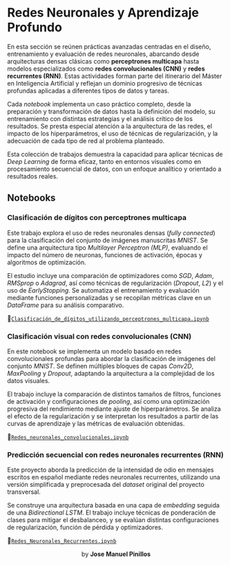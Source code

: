 # Redes Neuronales y Aprendizaje Profundo

En esta sección se reúnen prácticas avanzadas centradas en el diseño, entrenamiento y evaluación de redes neuronales, abarcando desde arquitecturas densas clásicas como **perceptrones multicapa** hasta modelos especializados como **redes convolucionales (CNN)** y **redes recurrentes (RNN)**. Estas actividades forman parte del itinerario del Máster en Inteligencia Artificial y reflejan un dominio progresivo de técnicas profundas aplicadas a diferentes tipos de datos y tareas.

Cada *notebook* implementa un caso práctico completo, desde la preparación y transformación de datos hasta la definición del modelo, su entrenamiento con distintas estrategias y el análisis crítico de los resultados. Se presta especial atención a la arquitectura de las redes, el impacto de los hiperparámetros, el uso de técnicas de regularización, y la adecuación de cada tipo de red al problema planteado.

Esta colección de trabajos demuestra la capacidad para aplicar técnicas de *Deep Learning* de forma eficaz, tanto en entornos visuales como en procesamiento secuencial de datos, con un enfoque analítico y orientado a resultados reales.



## Notebooks

### Clasificación de dígitos con perceptrones multicapa

Este trabajo explora el uso de redes neuronales densas (*fully connected*) para la clasificación del conjunto de imágenes manuscritas *MNIST*. Se define una arquitectura tipo *Multilayer Perceptron (MLP)*, evaluando el impacto del número de neuronas, funciones de activación, épocas y algoritmos de optimización.

El estudio incluye una comparación de optimizadores como *SGD*, *Adam*, *RMSprop* o *Adagrad*, así como técnicas de regularización (*Dropout*, *L2*) y el uso de *EarlyStopping*. Se automatiza el entrenamiento y evaluación mediante funciones personalizadas y se recopilan métricas clave en un *DataFrame* para su análisis comparativo.

🔗[`Clasificación_de_dígitos_utilizando_perceptrones_multicapa.ipynb`](1-Clasificación_de_dígitos_utilizando_perceptrones_multicapa/Clasificación_de_dígitos_utilizando_perceptrones_multicapa.ipynb)



### Clasificación visual con redes convolucionales (CNN)

En este notebook se implementa un modelo basado en redes convolucionales profundas para abordar la clasificación de imágenes del conjunto *MNIST*. Se definen múltiples bloques de capas *Conv2D*, *MaxPooling* y *Dropout*, adaptando la arquitectura a la complejidad de los datos visuales.

El trabajo incluye la comparación de distintos tamaños de filtros, funciones de activación y configuraciones de *pooling*, así como una optimización progresiva del rendimiento mediante ajuste de hiperparámetros. Se analiza el efecto de la regularización y se interpretan los resultados a partir de las curvas de aprendizaje y las métricas de evaluación obtenidas.

🔗[`Redes_neuronales_convolucionales.ipynb`](2-Redes_Neuronales_Convolucionales/Redes_neuronales_convolucionales.ipynb)



### Predicción secuencial con redes neuronales recurrentes (RNN)

Este proyecto aborda la predicción de la intensidad de odio en mensajes escritos en español mediante redes neuronales recurrentes, utilizando una versión simplificada y preprocesada del *dataset* original del proyecto transversal.

Se construye una arquitectura basada en una capa de *embedding* seguida de una *Bidirectional LSTM*. El trabajo incluye técnicas de ponderación de clases para mitigar el desbalanceo, y se evalúan distintas configuraciones de regularización, función de pérdida y optimizadores.

🔗[`Redes_Neuronales_Recurrentes.ipynb`](3-Redes_Neuronales_Recurrentes/Redes_Neuronales_Recurrentes.ipynb)



<center>by <strong>Jose Manuel Pinillos</strong></center>
